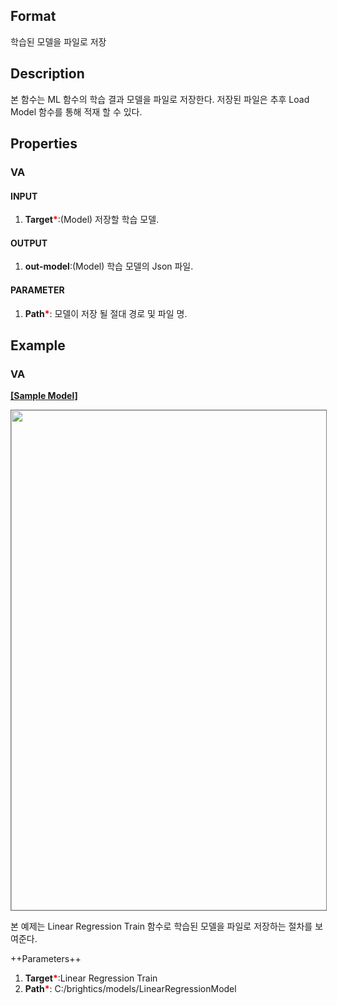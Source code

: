 ## Format

학습된 모델을 파일로 저장

## Description

본 함수는 ML 함수의 학습 결과 모델을 파일로 저장한다. 저장된 파일은 추후 Load Model 함수를 통해 적재 할 수 있다. 


## Properties
### VA
#### INPUT
1. **Target**<b style="color:red">*</b>:(Model) 저장할 학습 모델. 
#### OUTPUT
1. **out-model**:(Model) 학습 모델의 Json 파일.     
#### PARAMETER
1. **Path**<b style="color:red">*</b>: 모델이 저장 될 절대 경로 및 파일 명. 


## Example
### VA

**<a href="/static/help/python/sample_model/unload_model.json" download>[Sample Model]</a>**


<img src="/static/help/python/sample_model_img/unload_model.PNG"  width="800px" style="border: 1px solid gray" >

본 예제는 Linear Regression Train 함수로 학습된 모델을 파일로 저장하는 절차를 보여준다. 

++Parameters++
1. **Target**<b style="color:red">*</b>:Linear Regression Train
2. **Path**<b style="color:red">*</b>: C:/brightics/models/LinearRegressionModel
